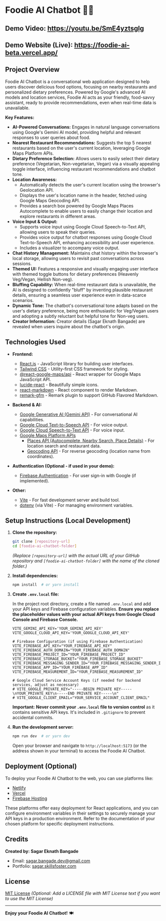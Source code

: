 # Foodie AI Chatbot 🍔🍕

## Demo Video:  https://youtu.be/SmE4yztsglg
## Demo Website (Live): https://foodie-ai-beta.vercel.app/

<!-- Replace the image link above with a thumbnail image for your demo video, and replace LINK-TO-YOUR-DEMO-VIDEO with the actual YouTube or video platform link.
     Replace LINK-TO-YOUR-DEMO-WEBSITE with the link to your deployed website (if you have one).
     If you don't have a demo video or website yet, you can leave these placeholders and add them later. -->

## Project Overview

Foodie AI Chatbot is a conversational web application designed to help users discover delicious food options, focusing on nearby restaurants and personalized dietary preferences. Powered by Google's advanced AI models and location services, Foodie AI acts as your friendly, food-savvy assistant, ready to provide recommendations, even when real-time data is unavailable.

**Key Features:**

*   **AI-Powered Conversations:**  Engages in natural language conversations using Google's Gemini AI model, providing helpful and relevant responses to user queries about food.
*   **Nearest Restaurant Recommendations:** Suggests the top 5 nearest restaurants based on the user's current location, leveraging Google Maps Platform APIs.
*   **Dietary Preference Selection:** Allows users to easily select their dietary preference (Vegetarian, Non-vegetarian, Vegan) via a visually appealing toggle interface, influencing restaurant recommendations and chatbot tone.
*   **Location Awareness:**
    *   Automatically detects the user's current location using the browser's Geolocation API.
    *   Displays the user's location name in the header, fetched using Google Maps Geocoding API.
    *   Provides a search box powered by Google Maps Places Autocomplete to enable users to easily change their location and explore restaurants in different areas.
*   **Voice Input & Output:**
    *   Supports voice input using Google Cloud Speech-to-Text API, allowing users to speak their queries.
    *   Provides voice output for chatbot responses using Google Cloud Text-to-Speech API, enhancing accessibility and user experience.
    *   Includes a visualizer to accompany voice output.
*   **Chat History Management:**  Maintains chat history within the browser's local storage, allowing users to revisit past conversations across sessions.
*   **Themed UI:** Features a responsive and visually engaging user interface with themed toggle buttons for dietary preferences (Heavenly Veg/Vegan, Hellish Non-veg).
*   **Bluffing Capability:** When real-time restaurant data is unavailable, the AI is designed to confidently "bluff" by inventing plausible restaurant details, ensuring a seamless user experience even in data-scarce scenarios.
*   **Dynamic Tone:** The chatbot's conversational tone adapts based on the user's dietary preference, being more enthusiastic for Veg/Vegan users and adopting a subtly reluctant but helpful tone for Non-veg users.
*   **Creator Information:**  Creator details (Sagar Eknath Bangade) are revealed when users inquire about the chatbot's origin.

## Technologies Used

*   **Frontend:**
    *   [React.js](https://reactjs.org/) - JavaScript library for building user interfaces.
    *   [Tailwind CSS](https://tailwindcss.com/) - Utility-first CSS framework for styling.
    *   [@react-google-maps/api](https://react-google-maps-api.netlify.app/) - React wrapper for Google Maps JavaScript API.
    *   [lucide-react](https://lucide.dev/) - Beautifully simple icons.
    *   [react-markdown](https://github.com/remarkjs/react-markdown) - React component to render Markdown.
    *   [remark-gfm](https://github.com/remarkjs/remark-gfm) - Remark plugin to support GitHub Flavored Markdown.

*   **Backend & AI:**
    *   [Google Generative AI (Gemini API)](https://ai.google.dev/) - For conversational AI capabilities.
    *   [Google Cloud Text-to-Speech API](https://cloud.google.com/text-to-speech) - For voice output.
    *   [Google Cloud Speech-to-Text API](https://cloud.google.com/speech-to-text) - For voice input.
    *   [Google Maps Platform APIs](https://developers.google.com/maps/apis-by-context/platform)
        *   [Places API (Autocomplete, Nearby Search, Place Details)](https://developers.google.com/maps/documentation/places/web-service/overview) - For location search and restaurant data.
        *   [Geocoding API](https://developers.google.com/maps/documentation/geocoding/overview) - For reverse geocoding (location name from coordinates).

*   **Authentication (Optional - if used in your demo):**
    *   [Firebase Authentication](https://firebase.google.com/docs/auth) - For user sign-in with Google (if implemented).

*   **Other:**
    *   [Vite](https://vitejs.dev/) - For fast development server and build tool.
    *   [dotenv](https://www.npmjs.com/package/dotenv) (via Vite) - For managing environment variables.

## Setup Instructions (Local Development)

1.  **Clone the repository:**

    ```bash
    git clone [repository-url]
    cd [foodie-ai-chatbot-folder]
    ```

    *(Replace `[repository-url]` with the actual URL of your GitHub repository and `[foodie-ai-chatbot-folder]` with the name of the cloned folder.)*

2.  **Install dependencies:**

    ```bash
    npm install  # or yarn install
    ```

3.  **Create `.env.local` file:**

    In the project root directory, create a file named `.env.local` and add your API keys and Firebase configuration variables.  **Ensure you replace the placeholder values with your actual API keys from Google Cloud Console and Firebase Console.**

    ```
    VITE_GEMINI_API_KEY='YOUR_GEMINI_API_KEY'
    VITE_GOOGLE_CLOUD_API_KEY='YOUR_GOOGLE_CLOUD_API_KEY'

    # Firebase Configuration (if using Firebase Authentication)
    VITE_FIREBASE_API_KEY="YOUR_FIREBASE_API_KEY"
    VITE_FIREBASE_AUTH_DOMAIN="YOUR_FIREBASE_AUTH_DOMAIN"
    VITE_FIREBASE_PROJECT_ID="YOUR_FIREBASE_PROJECT_ID"
    VITE_FIREBASE_STORAGE_BUCKET="YOUR_FIREBASE_STORAGE_BUCKET"
    VITE_FIREBASE_MESSAGING_SENDER_ID="YOUR_FIREBASE_MESSAGING_SENDER_ID"
    VITE_FIREBASE_APP_ID="YOUR_FIREBASE_APP_ID"
    VITE_FIREBASE_MEASUREMENT_ID="YOUR_FIREBASE_MEASUREMENT_ID"

    # Google Cloud Service Account Keys (if needed for backend services, adjust as necessary)
    # VITE_GOOGLE_PRIVATE_KEY="-----BEGIN PRIVATE KEY-----\nYOUR_PRIVATE_KEY\n-----END PRIVATE KEY-----\n"
    # VITE_GOOGLE_CLIENT_EMAIL="YOUR_SERVICE_ACCOUNT_CLIENT_EMAIL"
    ```

    **Important:**  **Never commit your `.env.local` file to version control** as it contains sensitive API keys. It's included in `.gitignore` to prevent accidental commits.

4.  **Run the development server:**

    ```bash
    npm run dev  # or yarn dev
    ```

    Open your browser and navigate to `http://localhost:5173` (or the address shown in your terminal) to access the Foodie AI Chatbot.

## Deployment (Optional)

To deploy your Foodie AI Chatbot to the web, you can use platforms like:

*   [Netlify](https://www.netlify.com/)
*   [Vercel](https://vercel.com/)
*   [Firebase Hosting](https://firebase.google.com/docs/hosting)

These platforms offer easy deployment for React applications, and you can configure environment variables in their settings to securely manage your API keys in a production environment. Refer to the documentation of your chosen platform for specific deployment instructions.

## Credits

**Created by: Sagar Eknath Bangade**

*   Email: [sagar.bangade.dev@gmail.com](mailto:sagar.bangade.dev@gmail.com)
*   Portfolio: [sagar.skillsfoster.com](https://sagar.skillsfoster.com)

## License

[MIT License](LICENSE) *(Optional: Add a LICENSE file with MIT License text if you want to use the MIT License)*

---

**Enjoy your Foodie AI Chatbot!** 🍽️
